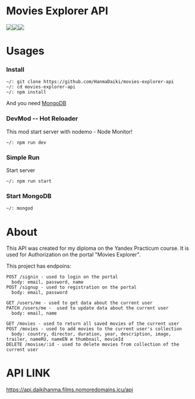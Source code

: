 # Movies Explorer API

<img src="https://img.shields.io/badge/node.js-6DA55F?style=for-the-badge&logo=node.js&logoColor=white" target="_blank"><img src="https://img.shields.io/badge/express.js-%23404d59.svg?style=for-the-badge&logo=express&logoColor=%2361DAFB"><img src="https://img.shields.io/badge/MongoDB-%234ea94b.svg?style=for-the-badge&logo=mongodb&logoColor=white">

# Usages

### Install
```
~/: git clone https://github.com/HanmaDaiki/movies-explorer-api
~/: cd movies-explorer-api
~/: npm install
```
And you need [MongoDB](https://www.mongodb.com/docs/manual/installation/)

### DevMod -- Hot Reloader

This mod start server with nodemo - Node Monitor!

```
~/: npm run dev
```

### Simple Run

Start server

```
~/: npm run start
```

### Start MongoDB

```
~/: mongod
```

# About 

This API was created for my diploma on the Yandex Practicum course.
It is used for Authorization on the portal "Movies Explorer".

This project has endpoins: 

```
POST /signin - used to login on the portal
  body: email, password, name
POST /signup - used to registration on the portal
  body: email, password

GET /users/me - used to get data about the current user
PATCH /users/me -  used to update data about the current user
  body: email, name

GET /movies - used to return all saved movies of the current user
POST /movies - used to add movies to the current user's collection
  body: country, director, duration, year, description, image, trailer, nameRU, nameEN и thumbnail, movieId
DELETE /movise/:id - used to delete movies from collection of the current user
```


# API LINK 
https://api.daikihanma.films.nomoredomains.icu/api
